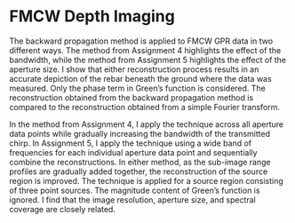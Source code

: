 # FMCW Depth Imaging

The backward propagation method is applied to FMCW GPR data in two different ways. The method from Assignment 4 highlights the effect of the bandwidth, while the method from Assignment 5 highlights the effect of the aperture size. I show that either reconstruction process results in an accurate depiction of the rebar beneath the ground where the data was measured. Only the phase term in Green’s function is considered. The reconstruction obtained from the backward propagation method is compared to the reconstruction obtained from a simple Fourier transform.

In the method from Assignment 4, I apply the technique across all aperture data points while gradually increasing the bandwidth of the transmitted chirp. In Assignment 5, I apply the technique using a wide band of frequencies for each individual aperture data point and sequentially combine the reconstructions. In either method, as the sub-image range profiles are gradually added together, the reconstruction of the source region is improved. The technique is applied for a source region consisting of three point sources. The magnitude content of Green’s function is ignored. I find that the image resolution, aperture size, and spectral coverage are closely related.
